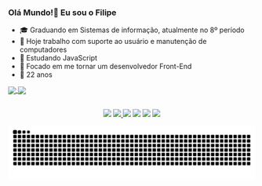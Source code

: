 ### Olá Mundo!👋 Eu sou o Filipe

- 🎓 Graduando em Sistemas de informação, atualmente no 8º período 
- 🔭 Hoje trabalho com suporte ao usuário e manutenção de computadores
- 🌱 Estudando JavaScript
- 🔎 Focado em me tornar um desenvolvedor Front-End
- 🍰 22 anos

<div>
  <a href="https://github.com/Filipegsn">
  <img height="180em"   align="center" src="https://github-readme-stats.vercel.app/api?username=Filipegsn&show_icons=true&theme=dark&include_all_commits=true&count_private=true"/>
  <img height="180em"  align="center" src="https://github-readme-stats.vercel.app/api/top-langs/?username=Filipegsn&&layout=compact&hide=shell&theme=dark"/>
</div>
  
 ##
  
<div align="center">  
  <a href="mailto:filipegsnascimento@gmail.com" target="_blank"><img src="https://img.shields.io/badge/Gmail-D14836?style=for-the-badge&logo=gmail&logoColor=white" target="_blank"></a>
  <a href="https://www.linkedin.com/in/filipe-nascimento-577612180/" target="_blank"><img src="https://img.shields.io/badge/LinkedIn-0077B5?style=for-the-badge&logo=linkedin&logoColor=white" target="_blank">   </a>
  <a href="https://github.com/Filipegsn" target="_blank"><img src="https://img.shields.io/badge/GitHub-100000?style=for-the-badge&logo=github&logoColor=white" target="_blank"></a>
  <a href="https://www.instagram.com/filipegsn/" target="_blank"><img src="https://img.shields.io/badge/Instagram-E4405F?style=for-the-badge&logo=instagram&logoColor=white" target="_blank"></a>
  <a href="https://steamcommunity.com/profiles/76561198428168695/" target="_blank"><img src="https://img.shields.io/badge/Steam-000000?style=for-the-badge&logo=steam&logoColor=white" target="_blank"></a>
  <a href="https://open.spotify.com/user/4u0o7ufjb3z4ep55lyr5ao4dn?si=34aea7c842e44195" target="_blank"><img src="https://img.shields.io/badge/Spotify-1ED760?&style=for-the-badge&logo=spotify&logoColor=white" target="_blank"></a>
</div>
  
  
<div  align="center"> 

  ![Snake animation](https://github.com/filipegsn/filipegsn/blob/output/github-contribution-grid-snake.svg)
 
</div>
